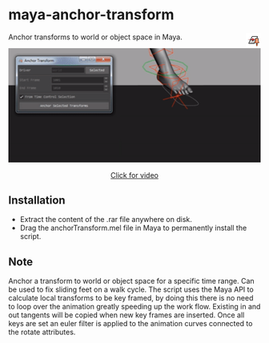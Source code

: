 # maya-anchor-transform
<img align="right" src="icons/AT_icon.png?raw=true">
Anchor transforms to world or object space in Maya.

<p align="center"><img src="docs/_images/anchorTransformExample.gif?raw=true"></p>
<a href="https://vimeo.com/247672481" target="_blank"><p align="center">Click for video</p></a>

## Installation
* Extract the content of the .rar file anywhere on disk.
* Drag the anchorTransform.mel file in Maya to permanently install the script.

## Note
Anchor a transform to world or object space for a specific time range. Can be used to fix sliding feet on a walk cycle. The script uses the Maya API to calculate local transforms to be key framed, by doing this there is no need to loop over the animation greatly speeding up the work flow. Existing in and out tangents will be copied when new key frames are inserted. Once all keys are set an euler filter is applied to the animation curves connected to the rotate attributes.
